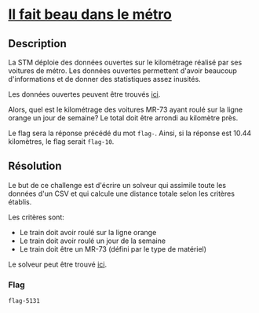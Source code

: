 # [Il fait beau dans le métro](https://www.youtube.com/watch?v=DcC31r1BxBY)

## Description

La STM déploie des données ouvertes sur le kilométrage réalisé par ses voitures de métro. Les données ouvertes permettent d'avoir beaucoup d'informations et de donner des statistiques assez inusités.

Les données ouvertes peuvent être trouvés [ici](http://donnees.ville.montreal.qc.ca/dataset/stm-kilometrage-realise-par-les-voitures-de-metro-de-la-stm/resource/c35e14b7-31b7-410d-9773-158bc30749df).

Alors, quel est le kilométrage des voitures MR-73 ayant roulé sur la ligne orange un jour de semaine? Le total doit être arrondi au kilomètre près.

Le flag sera la réponse précédé du mot `flag-`. Ainsi, si la réponse est 10.44 kilomètres, le flag serait `flag-10`.

## Résolution

Le but de ce challenge est d'écrire un solveur qui assimile toute les données d'un CSV et qui calcule une distance totale selon les critères établis.

Les critères sont:

- Le train doit avoir roulé sur la ligne orange
- Le train doit avoir roulé un jour de la semaine
- Le train doit être un MR-73 (défini par le type de matériel)

Le solveur peut être trouvé [ici](./solver.js).

### Flag

`flag-5131`

